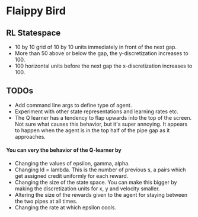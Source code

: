 # Flaippy Bird

## RL Statespace
* 10 by 10 grid of 10 by 10 units immediately in front of the next gap. 
* More than 50 above or below the gap, the y-discretization increases to 100. 
* 100 horizontal units before the next gap the x-discretization increases to 100.


## TODOs

* Add command line args to define type of agent.
* Experiment with other state representations and learning rates etc.
* The Q learner has a tendency to flap upwards into the top of the screen. Not sure what causes this behavior, but it's super annoying. It appears to happen when the agent is in the top half of the pipe gap as it approaches.

#### You can very the behavior of the Q-learner by 
* Changing the values of epsilon, gamma, alpha. 
* Changing ld = lambda. This is the number of previous s, a pairs which get assigned credit uniformly for each reward. 
* Changing the size of the state space. You can make this bigger by making the discretization units for x, y and velocity smaller. 
* Altering the size of the rewards given to the agent for staying between the two pipes at all times. 
* Changing the rate at which epsilon cools.